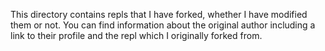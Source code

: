This directory contains repls that I have forked, whether I have modified them or not. 
You can find information about the original author including a link to their profile and the repl which I originally forked from.

